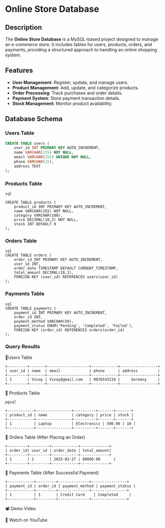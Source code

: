 # Online Store Database  

## Description  
The **Online Store Database** is a MySQL-based project designed to manage an e-commerce store. It includes tables for users, products, orders, and payments, providing a structured approach to handling an online shopping system.

## Features  
- **User Management**: Register, update, and manage users.  
- **Product Management**: Add, update, and categorize products.  
- **Order Processing**: Track purchases and order details.  
- **Payment System**: Store payment transaction details.  
- **Stock Management**: Monitor product availability.  

## Database Schema  

### Users Table  
```sql
CREATE TABLE users (
    user_id INT PRIMARY KEY AUTO_INCREMENT,
    name VARCHAR(255) NOT NULL,
    email VARCHAR(255) UNIQUE NOT NULL,
    phone VARCHAR(15),
    address TEXT
);
```
### Products Table
```
sql

CREATE TABLE products (
    product_id INT PRIMARY KEY AUTO_INCREMENT,
    name VARCHAR(255) NOT NULL,
    category VARCHAR(100),
    price DECIMAL(10,2) NOT NULL,
    stock INT DEFAULT 0
);
```
### Orders Table
```
sql
CREATE TABLE orders (
    order_id INT PRIMARY KEY AUTO_INCREMENT,
    user_id INT,
    order_date TIMESTAMP DEFAULT CURRENT_TIMESTAMP,
    total_amount DECIMAL(10,2),
    FOREIGN KEY (user_id) REFERENCES users(user_id)
);
```
### Payments Table
```
sql
CREATE TABLE payments (
    payment_id INT PRIMARY KEY AUTO_INCREMENT,
    order_id INT,
    payment_method VARCHAR(50),
    payment_status ENUM('Pending', 'Completed', 'Failed'),
    FOREIGN KEY (order_id) REFERENCES orders(order_id)
);
```
### Query Results
🔹Users Table
```
+---------+-------+-------------------+------------+-----------------+
| user_id | name  | email             | phone      | address         |
+---------+-------+-------------------+------------+-----------------+
| 1       | Vinay | Vinay@gmail.com   | 9876543210 |     Germany     |
+---------+-------+-------------------+------------+-----------------+
```
🔹 Products Table
```
pgsql

+------------+----------------+----------+-------+-------+
| product_id | name           | category | price | stock |
+------------+----------------+----------+-------+-------+
| 1          | Laptop         | Electronics | 500.00 | 10 |
+------------+----------------+----------+-------+-------+
```
🔹 Orders Table (After Placing an Order)
```
+---------+---------+------------+-------------+
| order_id| user_id | order_date | total_amount|
+---------+---------+------------+-------------+
| 1       | 1       | 2025-02-27 | 80000.00      |
+---------+---------+------------+-------------+
```
🔹 Payments Table (After Successful Payment)
```
+------------+---------+--------------+----------------+
| payment_id | order_id | payment_method | payment_status |
+------------+---------+--------------+----------------+
| 1          | 1       | Credit Card    | Completed     |
+------------+---------+--------------+----------------+
```
📽️ Demo Video


🔗 Watch on YouTube
